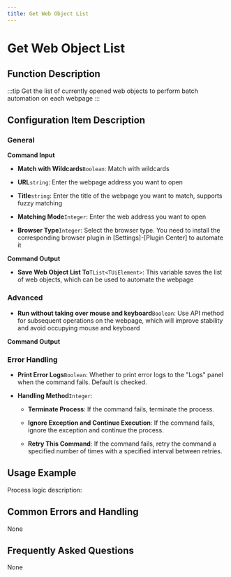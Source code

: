 ```yaml
---
title: Get Web Object List
---
```


# Get Web Object List

## Function Description

:::tip 
Get the list of currently opened web objects to perform batch automation on each webpage
:::

## Configuration Item Description

### General

**Command Input**

- **Match with Wildcards**`Boolean`: Match with wildcards

- **URL**`string`: Enter the webpage address you want to open

- **Title**`string`: Enter the title of the webpage you want to match, supports fuzzy matching

- **Matching Mode**`Integer`: Enter the web address you want to open

- **Browser Type**`Integer`: Select the browser type. You need to install the corresponding browser plugin in [Settings]-[Plugin Center] to automate it


**Command Output**

- **Save Web Object List To**`TList<TUiElement>`: This variable saves the list of web objects, which can be used to automate the webpage

### Advanced

- **Run without taking over mouse and keyboard**`Boolean`: Use API method for subsequent operations on the webpage, which will improve stability and avoid occupying mouse and keyboard


**Command Output**

### Error Handling

- **Print Error Logs**`Boolean`: Whether to print error logs to the "Logs" panel when the command fails. Default is checked. 

- **Handling Method**`Integer`:

    - **Terminate Process**: If the command fails, terminate the process.

    - **Ignore Exception and Continue Execution**: If the command fails, ignore the exception and continue the process.

    - **Retry This Command**: If the command fails, retry the command a specified number of times with a specified interval between retries.

## Usage Example

Process logic description:

## Common Errors and Handling

None

## Frequently Asked Questions

None

